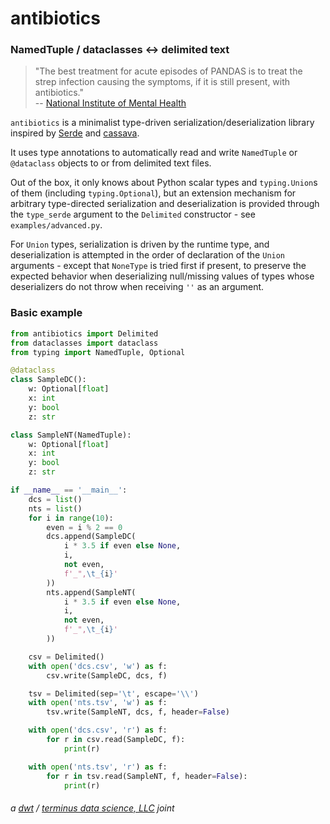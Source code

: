 # antibiotics
### NamedTuple / dataclasses <-> delimited text

> "The best treatment for acute episodes of PANDAS is to treat the strep
infection causing the symptoms, if it is still present, with antibiotics."  
-- [National Institute of Mental Health](https://www.nimh.nih.gov/health/publications/pandas/index.shtml)

`antibiotics` is a minimalist type-driven serialization/deserialization library
inspired by [Serde](https://serde.rs/) and
[cassava](http://hackage.haskell.org/package/cassava).

It uses type annotations to automatically read and write `NamedTuple` or
`@dataclass` objects to or from delimited text files.

Out of the box, it only knows about Python scalar types and `typing.Union`s
of them (including `typing.Optional`), but an extension mechanism for
arbitrary type-directed serialization and deserialization is provided
through the `type_serde` argument to the `Delimited` constructor - see
`examples/advanced.py`.

For `Union` types, serialization is driven by the runtime type,
and deserialization is attempted in the order of declaration of the
`Union` arguments - except that `NoneType` is tried first if present,
to preserve the expected behavior when deserializing null/missing values
of types whose deserializers do not throw when receiving `''` as an argument.

### Basic example
```python
from antibiotics import Delimited
from dataclasses import dataclass
from typing import NamedTuple, Optional

@dataclass
class SampleDC():
    w: Optional[float]
    x: int
    y: bool
    z: str

class SampleNT(NamedTuple):
    w: Optional[float]
    x: int
    y: bool
    z: str

if __name__ == '__main__':
    dcs = list()
    nts = list()
    for i in range(10):
        even = i % 2 == 0
        dcs.append(SampleDC(
            i * 3.5 if even else None,
            i,
            not even,
            f'_",\t_{i}'
        ))
        nts.append(SampleNT(
            i * 3.5 if even else None,
            i,
            not even,
            f'_",\t_{i}'
        ))

    csv = Delimited()
    with open('dcs.csv', 'w') as f:
        csv.write(SampleDC, dcs, f)

    tsv = Delimited(sep='\t', escape='\\')
    with open('nts.tsv', 'w') as f:
        tsv.write(SampleNT, dcs, f, header=False)

    with open('dcs.csv', 'r') as f:
        for r in csv.read(SampleDC, f):
            print(r)

    with open('nts.tsv', 'r') as f:
        for r in tsv.read(SampleNT, f, header=False):
            print(r)
```

###### a [dwt](https://github.com/derrickturk) / [terminus data science, LLC](https://www.terminusdatascience.com) joint
